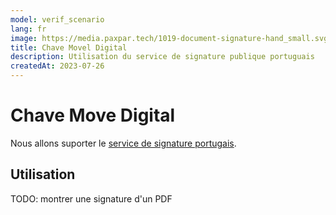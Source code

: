 ```yaml
---
model: verif_scenario
lang: fr
image: https://media.paxpar.tech/1019-document-signature-hand_small.svg
title: Chave Movel Digital
description: Utilisation du service de signature publique portuguais
createdAt: 2023-07-26
---
```


# Chave Move Digital


Nous allons suporter le [service de signature portugais](https://www.autenticacao.gov.pt/a-chave-movel-digital).


## Utilisation

TODO: montrer une signature d'un PDF

